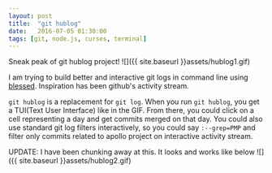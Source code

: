 ```yaml
---
layout: post
title:  "git hublog"
date:   2016-07-05 01:30:00
tags: [git, node.js, curses, terminal]
---
```

Sneak peak of git hublog project!
![]({{ site.baseurl }}assets/hublog1.gif)

I am trying to build better and interactive git logs in command line using [blessed](https://github.com/chjj/blessed). Inspiration has been github's activity stream.

`git hublog` is a replacement for `git log`. When you run `git hublog`, you get a TUI(Text User Interface) like in the GIF. From there, you could click on a cell representing a day and get commits merged on that day. You could also use standard git log filters interactively, so you could say `:--grep=PMP` and filter only  commits related to apollo project on interactive activity stream.

UPDATE: I have been chunking away at this. It looks and works like below
![]({{ site.baseurl }}assets/hublog2.gif)
